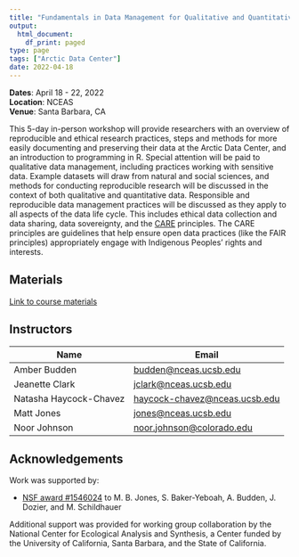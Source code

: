 ```yaml
---
title: "Fundamentals in Data Management for Qualitative and Quantitative Arctic Research"
output:
  html_document:
    df_print: paged
type: page
tags: ["Arctic Data Center"]
date: 2022-04-18
---
```




__Dates__: April 18 - 22, 2022<br>
__Location__: NCEAS <br>
__Venue__: Santa Barbara, CA

This 5-day in-person workshop will provide researchers with an overview of reproducible and ethical research practices, steps and methods for more easily documenting and preserving their data at the Arctic Data Center, and an introduction to programming in R. Special attention will be paid to qualitative data management, including practices working with sensitive data. Example datasets will draw from natural and social sciences, and methods for conducting reproducible research will be discussed in the context of both qualitative and quantitative data. Responsible and reproducible data management practices will be discussed as they apply to all aspects of the data life cycle. This includes ethical data collection and data sharing, data sovereignty, and the [CARE](https://www.gida-global.org/care) principles. The CARE principles are guidelines that help ensure open data practices (like the FAIR principles) appropriately engage with Indigenous Peoples’ rights and interests.



## Materials

[Link to course materials](https://learning.nceas.ucsb.edu/2022-04-arctic/)


## Instructors

|Name         | Email              |
|-------------|--------------------|
|Amber Budden | budden@nceas.ucsb.edu|
|Jeanette Clark | jclark@nceas.ucsb.edu |
|Natasha Haycock-Chavez | haycock-chavez@nceas.ucsb.edu|
|Matt Jones | jones@nceas.ucsb.edu |
|Noor Johnson| noor.johnson@colorado.edu |

## Acknowledgements

Work was supported by:

- [NSF award #1546024](http://www.nsf.gov/awardsearch/showAward?AWD_ID=1546024) to M. B. Jones, S. Baker-Yeboah, A. Budden, J. Dozier, and M. Schildhauer

Additional support was provided for working group collaboration by the National Center for Ecological Analysis and Synthesis, a Center funded by the University of California, Santa Barbara, and the State of California.